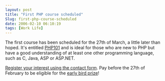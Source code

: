 ```yaml
---
layout: post
title: "First PHP course scheduled"
Slug: first-php-course-scheduled
date: 2006-02-10 06:10:19
tags: [Work Life]
---
```

The first course has been scheduled for the 27th of March, a little later than hoped. It's entitled [PHP101](http://phptraining.com.au/courses/php101/) and is ideal for those who are new to PHP but have a good understanding of at least one other programming language, such as C, Java, ASP or ASP.NET.

[Register your interest using the contact form](http://phptraining.com.au/contact/). Pay before the 27th of February to be eligible for the [early bird prize](http://phptraining.com.au/special-offers/)!
